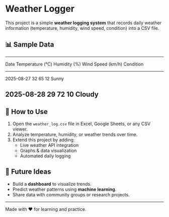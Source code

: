 
# Weather Logger

This project is a simple **weather logging system** that records daily
weather information (temperature, humidity, wind speed, condition) into
a CSV file.


## 📊 Sample Data

  ---------------------------------------------------------------------------
  Date         Temperature (°C)  Humidity (%)  Wind Speed (km/h)  Condition
  ------------ ----------------- ------------- ------------------ -----------
  2025-08-27   32                65            12                 Sunny

  2025-08-28   29                72            10                 Cloudy
  ---------------------------------------------------------------------------

## 🚀 How to Use

1.  Open the `weather_log.csv` file in Excel, Google Sheets, or any CSV
    viewer.
2.  Analyze temperature, humidity, or weather trends over time.
3.  Extend this project by adding:
    -   Live weather API integration
    -   Graphs & data visualization
    -   Automated daily logging

## 🔮 Future Ideas

-   Build a **dashboard** to visualize trends.
-   Predict weather patterns using **machine learning**.
-   Share data with community groups or research projects.

------------------------------------------------------------------------

Made with ❤️ for learning and practice.
